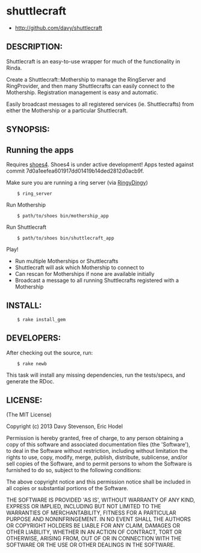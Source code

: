 # shuttlecraft

* http://github.com/davy/shuttlecraft

## DESCRIPTION:

Shuttlecraft is an easy-to-use wrapper for much of the functionality in Rinda. 

Create a Shuttlecraft::Mothership to manage the RingServer and RingProvider, and then many Shuttlecrafts can easily connect to the Mothership. Registration management is easy and automatic.

Easily broadcast messages to all registered services (ie. Shuttlecrafts) from either the Mothership or a particular Shuttlecraft.


## SYNOPSIS:

Running the apps
----------------

Requires [shoes4](https://github.com/shoes/shoes4). Shoes4 is under active development! Apps tested against commit 7d0a1eefea601917dd01419b14ded2812d0acb9f.

Make sure you are running a ring server (via [RingyDingy](https://github.com/drbrain/RingyDingy))

        $ ring_server
        
Run Mothership

        $ path/to/shoes bin/mothership_app
        
Run Shuttlecraft

        $ path/to/shoes bin/shuttlecraft_app
        
Play!

* Run multiple Motherships or Shuttlecrafts
* Shuttlecraft will ask which Mothership to connect to
* Can rescan for Motherships if none are available initially
* Broadcast a message to all running Shuttlecrafts registered with a Mothership

## INSTALL:

        $ rake install_gem

## DEVELOPERS:

After checking out the source, run:

        $ rake newb

This task will install any missing dependencies, run the tests/specs,
and generate the RDoc.

## LICENSE:

(The MIT License)

Copyright (c) 2013 Davy Stevenson, Eric Hodel

Permission is hereby granted, free of charge, to any person obtaining
a copy of this software and associated documentation files (the
'Software'), to deal in the Software without restriction, including
without limitation the rights to use, copy, modify, merge, publish,
distribute, sublicense, and/or sell copies of the Software, and to
permit persons to whom the Software is furnished to do so, subject to
the following conditions:

The above copyright notice and this permission notice shall be
included in all copies or substantial portions of the Software.

THE SOFTWARE IS PROVIDED 'AS IS', WITHOUT WARRANTY OF ANY KIND,
EXPRESS OR IMPLIED, INCLUDING BUT NOT LIMITED TO THE WARRANTIES OF
MERCHANTABILITY, FITNESS FOR A PARTICULAR PURPOSE AND NONINFRINGEMENT.
IN NO EVENT SHALL THE AUTHORS OR COPYRIGHT HOLDERS BE LIABLE FOR ANY
CLAIM, DAMAGES OR OTHER LIABILITY, WHETHER IN AN ACTION OF CONTRACT,
TORT OR OTHERWISE, ARISING FROM, OUT OF OR IN CONNECTION WITH THE
SOFTWARE OR THE USE OR OTHER DEALINGS IN THE SOFTWARE.
